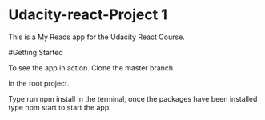 # Udacity-react-Project 1
This is a My Reads app for the Udacity React Course.

#Getting Started

To see the app in action.
Clone the master branch 

In the root project.

Type run npm install in the terminal, once the packages have been installed type npm start to start the app.  

